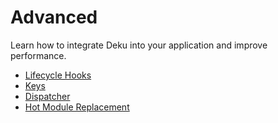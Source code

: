 # Advanced

Learn how to integrate Deku into your application and improve performance.

* [Lifecycle Hooks](./hooks.md)
* [Keys](./keys.md)
* [Dispatcher](./dispatcher.md)
* [Hot Module Replacement](./hmr.md)
